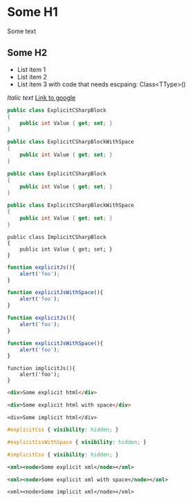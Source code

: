 # Some H1
Some text

## Some H2
 * List item 1
 * List item 2
 * List item 3 with code that needs escpaing: Class\<TType\>()

_Italic text_ [Link to google](http://google.com/)

```csharp
public class ExplicitCSharpBlock
{
    public int Value { get; set; }
}
```

``` csharp
public class ExplicitCSharpBlockWithSpace
{
    public int Value { get; set; }
}
```

```c#
public class ExplicitCSharpBlock
{
    public int Value { get; set; }
}
```

``` c#
public class ExplicitCSharpBlockWithSpace
{
    public int Value { get; set; }
}
```

```
public class ImplicitCSharpBlock
{
    public int Value { get; set; }
}
```

```javascript
function explicitJs(){
    alert('foo');
}
```

``` javascript
function explicitJsWithSpace(){
    alert('foo');
}
```

```js
function explicitJs(){
    alert('foo');
}
```

``` js
function explicitJsWithSpace(){
    alert('foo');
}
```

```
function implicitJs(){
    alert('foo');
}
```

```html
<div>Some explicit html</div>
```

``` html
<div>Some explicit html with space</div>
```

```
<div>Some implicit html</div>
```

```css
#explicitCss { visibility: hidden; }
```

```css
#explicitCssWithSpace { visibility: hidden; }
```

```css
#implicitCss { visibility: hidden; }
```

```xml
<xml><node>Some explicit xml</node></xml>
```

``` xml
<xml><node>Some explicit xml with space</node></xml>
```

```
<xml><node>Some implicit xml</node></xml>
```